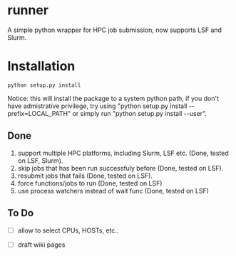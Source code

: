# runner
A simple python wrapper for HPC job submission, now supports LSF and Slurm. 

# Installation
```
python setup.py install 
```
Notice: this will install the package to a system python path, if you don't have admistrative privilege, try using "python setup.py install --prefix=LOCAL\_PATH" or simply run "python setup.py install --user".

## Done
1. support multiple HPC platforms, including Slurm, LSF etc. (Done, tested on LSF, Slurm). 
2. skip jobs that has been run successfuly before (Done, tested on LSF).
3. resubmit jobs that fails (Done, tested on LSF).
4. force functions/jobs to run (Done, tested on LSF)
5. use process watchers instead of wait func (Done, tested on LSF)

## To Do
- [ ] allow to select CPUs, HOSTs, etc..
- [ ] draft wiki pages

